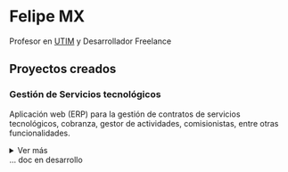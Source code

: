 # Felipe MX

Profesor en [UTIM](https://www.utim.edu.mx/) y Desarrollador Freelance

## Proyectos creados

### Gestión de Servicios tecnológicos  
Aplicación web (ERP) para la gestión de contratos de servicios tecnológicos, cobranza, gestor de actividades, comisionistas, entre otras funcionalidades.

<details>
  <summary>Ver más</summary>

  ** Tecnologías **
  * NextJS v12
  * Material UI
  * Sequelize (ORM)

  ![Aplicación web](/imgs/p1_w1.png)

</details>
... doc en desarrollo